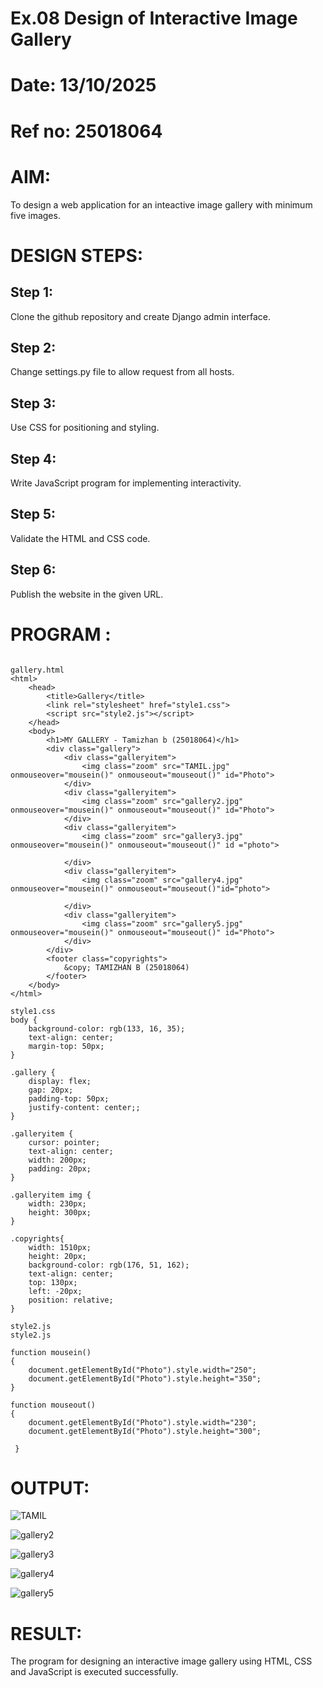 # Ex.08 Design of Interactive Image Gallery
# Date: 13/10/2025
# Ref no: 25018064
# AIM:
To design a web application for an inteactive image gallery with minimum five images.

# DESIGN STEPS:
## Step 1:
Clone the github repository and create Django admin interface.

## Step 2:
Change settings.py file to allow request from all hosts.

## Step 3:
Use CSS for positioning and styling.

## Step 4:
Write JavaScript program for implementing interactivity.

## Step 5:
Validate the HTML and CSS code.

## Step 6:
Publish the website in the given URL.

# PROGRAM :

```

gallery.html
<html>
    <head>
        <title>Gallery</title>
        <link rel="stylesheet" href="style1.css">
        <script src="style2.js"></script>
    </head>
    <body>
        <h1>MY GALLERY - Tamizhan b (25018064)</h1>
        <div class="gallery">
            <div class="galleryitem">
                <img class="zoom" src="TAMIL.jpg" onmouseover="mousein()" onmouseout="mouseout()" id="Photo">
            </div>
            <div class="galleryitem">
                <img class="zoom" src="gallery2.jpg" onmouseover="mousein()" onmouseout="mouseout()" id="Photo">
            </div>
            <div class="galleryitem">
                <img class="zoom" src="gallery3.jpg" onmouseover="mousein()" onmouseout="mouseout()" id ="photo">

            </div>
            <div class="galleryitem">
                <img class="zoom" src="gallery4.jpg" onmouseover="mousein()" onmouseout="mouseout()"id="photo">

            </div>
            <div class="galleryitem">
                <img class="zoom" src="gallery5.jpg" onmouseover="mousein()" onmouseout="mouseout()" id="Photo">
            </div>
        </div>
        <footer class="copyrights">
            &copy; TAMIZHAN B (25018064)
        </footer>
    </body>
</html>

style1.css
body {
    background-color: rgb(133, 16, 35);
    text-align: center;
    margin-top: 50px;
}

.gallery {
    display: flex;
    gap: 20px;
    padding-top: 50px;
    justify-content: center;;
}

.galleryitem {
    cursor: pointer;
    text-align: center;
    width: 200px;
    padding: 20px;
}

.galleryitem img {
    width: 230px;
    height: 300px;
}

.copyrights{
    width: 1510px;
    height: 20px;
    background-color: rgb(176, 51, 162);
    text-align: center;
    top: 130px;
    left: -20px;
    position: relative;
}

style2.js
style2.js

function mousein()
{
    document.getElementById("Photo").style.width="250";
    document.getElementById("Photo").style.height="350";
}

function mouseout()
{
    document.getElementById("Photo").style.width="230";
    document.getElementById("Photo").style.height="300";
    
 }

```
# OUTPUT:
![TAMIL](https://github.com/user-attachments/assets/25345015-07f6-46c9-9a3b-f6b4b3d78dfe)

![gallery2](https://github.com/user-attachments/assets/dea74909-975a-4d0b-a5ea-bc523184f175)

![gallery3](https://github.com/user-attachments/assets/081cd58a-47a7-481a-8e68-fb57c93cb48b)

![gallery4](https://github.com/user-attachments/assets/593e4778-2fa2-4bfc-b294-5a81a074fe69)

![gallery5](https://github.com/user-attachments/assets/9c2f49fb-900e-4fa7-9e9a-6d2829858135)


# RESULT:
The program for designing an interactive image gallery using HTML, CSS and JavaScript is executed successfully.
